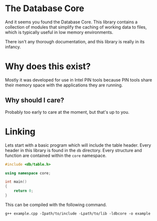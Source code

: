 # The Database Core

And it seems you found the Database Core. This library contains a collection of modules that simplify the caching of working data to files, which is typically useful in low memory environments.

There isn't any thorough documentation, and this library is really in its infancy.

# Why does this exist?

Mostly it was developed for use in Intel PIN tools because PIN tools share their memory space with the applications they are running.

## Why should I care?

Probably too early to care at the moment, but that's up to you.

# Linking

Lets start with a basic program which will include the table header. Every header in this library is found in the `db` directory. Every structure and function are contained within the `core` namespace.

```c++
#include <db/table.h>

using namespace core;

int main()
{
    return 0;
}
```

This can be compiled with the following command.

```
g++ example.cpp -Ipath/to/include -Lpath/to/lib -ldbcore -o example
```

